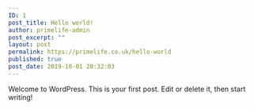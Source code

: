 ```yaml
---
ID: 1
post_title: Hello world!
author: primelife-admin
post_excerpt: ""
layout: post
permalink: https://primelife.co.uk/hello-world
published: true
post_date: 2019-10-01 20:32:03
---
```

<!-- wp:paragraph -->
<p>Welcome to WordPress. This is your first post. Edit or delete it, then start writing!</p>
<!-- /wp:paragraph -->